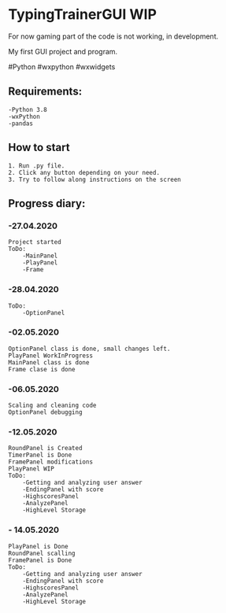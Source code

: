 # TypingTrainerGUI WIP

For now gaming part of the code is not working, in development.

My first GUI project and program.

#Python #wxpython #wxwidgets 

## Requirements:

    -Python 3.8
    -wxPython
    -pandas
    
## How to start

    1. Run .py file.
    2. Click any button depending on your need.
    3. Try to follow along instructions on the screen 

## Progress diary:

### -27.04.2020
    Project started
    ToDo:
        -MainPanel
        -PlayPanel
        -Frame

### -28.04.2020
    ToDo:
        -OptionPanel

### -02.05.2020 
    OptionPanel class is done, small changes left.
    PlayPanel WorkInProgress
    MainPanel class is done
    Frame clase is done
    
### -06.05.2020
    Scaling and cleaning code
    OptionPanel debugging

### -12.05.2020
    RoundPanel is Created
    TimerPanel is Done
    FramePanel modifications
    PlayPanel WIP
    ToDo:
        -Getting and analyzing user answer
        -EndingPanel with score
        -HighscoresPanel
        -AnalyzePanel
        -HighLevel Storage
  
 ### - 14.05.2020
    PlayPanel is Done
    RoundPanel scalling
    FramePanel is Done
    ToDo:
        -Getting and analyzing user answer
        -EndingPanel with score
        -HighscoresPanel
        -AnalyzePanel
        -HighLevel Storage
